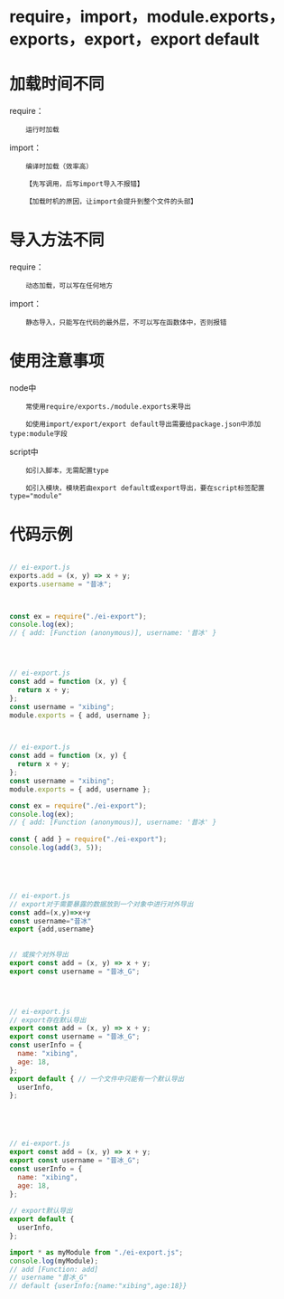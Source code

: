 

# require，import，module.exports，exports，export，export default


# 加载时间不同
require：

        运行时加载

import：

        编译时加载（效率高）

        【先写调用，后写import导入不报错】

        【加载时机的原因，让import会提升到整个文件的头部】




# 导入方法不同
require：

        动态加载，可以写在任何地方

import：

        静态导入，只能写在代码的最外层，不可以写在函数体中，否则报错



# 使用注意事项
node中

        常使用require/exports./module.exports来导出

        如使用import/export/export default导出需要给package.json中添加type:module字段

script中

        如引入脚本，无需配置type

        如引入模块，模块若由export default或export导出，要在script标签配置type="module"




# 代码示例

```js

// ei-export.js
exports.add = (x, y) => x + y;
exports.username = "昔冰";



const ex = require("./ei-export");
console.log(ex); 
// { add: [Function (anonymous)], username: '昔冰' }




// ei-export.js
const add = function (x, y) {
  return x + y;
};
const username = "xibing";
module.exports = { add, username };



// ei-export.js
const add = function (x, y) {
  return x + y;
};
const username = "xibing";
module.exports = { add, username };

const ex = require("./ei-export");
console.log(ex); 
// { add: [Function (anonymous)], username: '昔冰' }
 
const { add } = require("./ei-export");
console.log(add(3, 5)); 





// ei-export.js
// export对于需要暴露的数据放到一个对象中进行对外导出
const add=(x,y)=>x+y
const username="昔冰"
export {add,username}
 
 
// 或挨个对外导出
export const add = (x, y) => x + y;
export const username = "昔冰_G";




// ei-export.js
// export存在默认导出
export const add = (x, y) => x + y;
export const username = "昔冰_G";
const userInfo = {
  name: "xibing",
  age: 18,
};
export default { // 一个文件中只能有一个默认导出
  userInfo,
};





// ei-export.js
export const add = (x, y) => x + y;
export const username = "昔冰_G";
const userInfo = {
  name: "xibing",
  age: 18,
};
 
// export默认导出
export default {
  userInfo,
};

import * as myModule from "./ei-export.js";
console.log(myModule); 
// add [Function: add]
// username "昔冰_G"
// default {userInfo:{name:"xibing",age:18}}

```